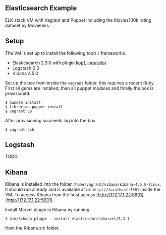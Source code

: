 Elasticsearch Example
---------------------

ELK stack VM with Vagrant and Puppet including the Movies100k rating dataset by Movielens.

## Setup

The VM is set up to install the following tools / frameworks.

* Elasticsearch 2.3.0 with plugin [kopf](https://github.com/lmenezes/elasticsearch-kopf), [inquisitor](https://github.com/polyfractal/elasticsearch-inquisitor)
* Logstash 2.3
* Kibana 4.5.0

Set up the box from inside the `vagrant` folder, this requires a recent Ruby. First all gems are installed, then all puppet modules and finally the box is provisioned.

```
$ bundle install
$ librarian-puppet install
$ vagrant up
```

After provisioning succeeds log into the box

```
$ vagrant ssh
```


## Logstash

TODO


## Kibana

Kibana is installed into the folder `/home/vagrant/kibana/kibana-4.5.0-linux`.
It should run already and is available at url `http://localhost:5601` inside the VM. To
access Kibana from the host access [http://172.17.1.22:5601](http://172.17.1.22:5601).

Install Marvel plugin in Kibana by running

```
$ bin/kibana plugin --install elasticsearch/marvel/2.3.1
```

from the Kibana src folder.
